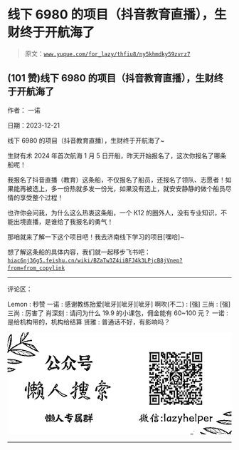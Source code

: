 # 线下 6980 的项目（抖音教育直播），生财终于开航海了

> 原文：[`www.yuque.com/for_lazy/thfiu8/ny5khmdky59zvrz7`](https://www.yuque.com/for_lazy/thfiu8/ny5khmdky59zvrz7)

## (101 赞)线下 6980 的项目（抖音教育直播），生财终于开航海了

作者： 一诺

日期：2023-12-21

线下 6980 的项目（抖音教育直播），生财终于开航海了~

生财有术 2024 年首次航海 1 月 5 日开船，昨天开始报名了，这次你报名了哪条船呢！

我报名了抖音直播（教育）这条船，不仅报名了船员，还报名了领队、志愿者！如果能再被选上，多一份热就多发一份光，如果没有选上，就安安静静的做个船员尽情的享受整个过程！

也许你会问我，为什么这么热衷这条船，一个 K12 的圈外人，没有专业知识，不能出境直播，是谁给了我报名的勇气！

那咱就来了解一下这个项目吧！我去济南线下学习的项目[嘿哈]~

想了解这条船的具体内容，我们就一起移步飞书吧：[`hiac6nj36g5.feishu.cn/wiki/BZaTw3Z4iiBFJ4k3LPjcB8jVnep?from=from_copylink`](https://hiac6nj36g5.feishu.cn/wiki/BZaTw3Z4iiBFJ4k3LPjcB8jVnep?from=from_copylink)

* * *

评论区：

Lemon : 秒赞
一诺 : 感谢教练抬爱[呲牙][呲牙][呲牙]
啊吹(不二) : [强]
三尚 : [强]
三尚 : 厉害了
肖深刻 : 请问为什么 19.9 的小课包，佣金能有 60~100 元？
一诺 : 是给机构带的，机构给结算
贤雅 : 普通话不好，有影响吗？

![](img/21de372a77ea1f441c613f7316831ae1.png)

* * *